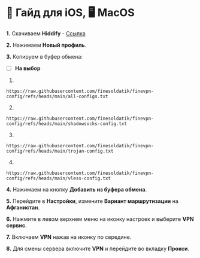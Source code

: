 # 📱 Гайд для iOS, 🖥 MacOS
**1.** Скачиваем **Hiddify** - [Ссылка](https://hiddify.com/)

**2.** Нажимаем **Новый профиль**.

**3.** Копируем в буфер обмена: 

 - [ ] **На выбор**

1)
```
https://raw.githubusercontent.com/finesoldatik/finevpn-config/refs/heads/main/all-configs.txt
```
2)
```
https://raw.githubusercontent.com/finesoldatik/finevpn-config/refs/heads/main/shadowsocks-config.txt
```
3) 
```
https://raw.githubusercontent.com/finesoldatik/finevpn-config/refs/heads/main/trojan-config.txt
```
4) 
```
https://raw.githubusercontent.com/finesoldatik/finevpn-config/refs/heads/main/vless-config.txt
```

**4.** Нажимаем на кнопку **Добавить из буфера обмена**.
   
**5.** Перейдите в **Настройки**, измените **Вариант маршрутизации** на **Афганистан**.

**6.** Нажмите в левом верхнем меню на иконку настроек и выберите **VPN сервис**.

**7.** Включаем **VPN** нажав на иконку по середине. 

**8.** Для смены сервера включите **VPN** и перейдите во вкладку **Прокси**.
